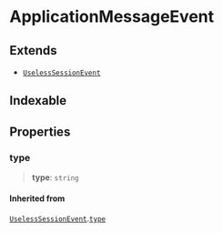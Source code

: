 # ApplicationMessageEvent

## Extends

- [`UselessSessionEvent`](reference/interfaces/UselessSessionEvent.md)

## Indexable

 [`key`: `string`]: `any`

## Properties

### type

> **type**: `string`

#### Inherited from

[`UselessSessionEvent`](reference/interfaces/UselessSessionEvent.md).[`type`](UselessSessionEvent.md#type)
